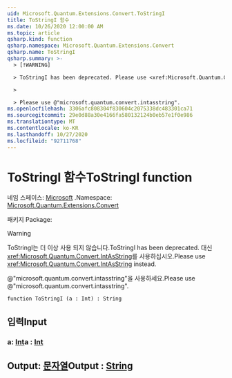 ```yaml
---
uid: Microsoft.Quantum.Extensions.Convert.ToStringI
title: ToStringI 함수
ms.date: 10/26/2020 12:00:00 AM
ms.topic: article
qsharp.kind: function
qsharp.namespace: Microsoft.Quantum.Extensions.Convert
qsharp.name: ToStringI
qsharp.summary: >-
  > [!WARNING]

  > ToStringI has been deprecated. Please use <xref:Microsoft.Quantum.Convert.IntAsString> instead.

  >

  > Please use @"microsoft.quantum.convert.intasstring".
ms.openlocfilehash: 3306afc808304f830604c2075338dc483301ca71
ms.sourcegitcommit: 29e0d88a30e4166fa580132124b0eb57e1f0e986
ms.translationtype: MT
ms.contentlocale: ko-KR
ms.lasthandoff: 10/27/2020
ms.locfileid: "92711768"
---
```

# <a name="tostringi-function"></a><span data-ttu-id="636ce-102">ToStringI 함수</span><span class="sxs-lookup"><span data-stu-id="636ce-102">ToStringI function</span></span>

<span data-ttu-id="636ce-103">네임 스페이스: [Microsoft](xref:Microsoft.Quantum.Extensions.Convert) .</span><span class="sxs-lookup"><span data-stu-id="636ce-103">Namespace: [Microsoft.Quantum.Extensions.Convert](xref:Microsoft.Quantum.Extensions.Convert)</span></span>

<span data-ttu-id="636ce-104">패키지 [](https://nuget.org/packages/)</span><span class="sxs-lookup"><span data-stu-id="636ce-104">Package: [](https://nuget.org/packages/)</span></span>


> [!WARNING]
> <span data-ttu-id="636ce-105">ToStringI는 더 이상 사용 되지 않습니다.</span><span class="sxs-lookup"><span data-stu-id="636ce-105">ToStringI has been deprecated.</span></span> <span data-ttu-id="636ce-106">대신 <xref:Microsoft.Quantum.Convert.IntAsString>를 사용하십시오.</span><span class="sxs-lookup"><span data-stu-id="636ce-106">Please use <xref:Microsoft.Quantum.Convert.IntAsString> instead.</span></span>
>
> <span data-ttu-id="636ce-107">@"microsoft.quantum.convert.intasstring"을 사용하세요.</span><span class="sxs-lookup"><span data-stu-id="636ce-107">Please use @"microsoft.quantum.convert.intasstring".</span></span>



```qsharp
function ToStringI (a : Int) : String
```


## <a name="input"></a><span data-ttu-id="636ce-108">입력</span><span class="sxs-lookup"><span data-stu-id="636ce-108">Input</span></span>

### <a name="a--int"></a><span data-ttu-id="636ce-109">a: [Int](xref:microsoft.quantum.lang-ref.int)</span><span class="sxs-lookup"><span data-stu-id="636ce-109">a : [Int](xref:microsoft.quantum.lang-ref.int)</span></span>





## <a name="output--string"></a><span data-ttu-id="636ce-110">Output: [문자열](xref:microsoft.quantum.lang-ref.string)</span><span class="sxs-lookup"><span data-stu-id="636ce-110">Output : [String](xref:microsoft.quantum.lang-ref.string)</span></span>

